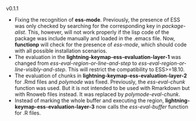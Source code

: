 v0.1.1
- Fixing the recognition of **ess-mode**. Previously, the presence of
  ESS was only checked by searching for the corresponding key in
  *package-alist*. This, however, will not work properly if the lisp
  code of the package was include manually and loaded in the .emacs
  file. Now, **functionp** will check for the presence of *ess-mode*,
  which should code with all possible installation scenarios.
- The evaluation in the **lightning-keymap-ess-evaluation-layer-1**
  was changed from *ess-eval-region-or-line-and-step* to
  *ess-eval-region-or-line-visibly-and-step*. This will restrict the
  compatibility to ESS>=18.10.
- The evaluation of chunks in
  **lightning-keymap-ess-evaluation-layer-2** for .Rmd files and
  *polymode* was fixed. Previously, the *ess-eval-chunk* function was
  used. But it is not intended to be used with Rmarkdown but with
  Rnoweb files instead. It was replaced by *polymode-eval-chunk*.
- Instead of marking the whole buffer and executing the region,
  **lightning-keymap-ess-evaluation-layer-3** now calls the
  *ess-eval-buffer* function for .R files.
